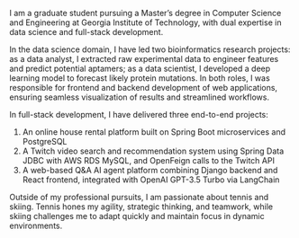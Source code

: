 I am a graduate student pursuing a Master’s degree in Computer Science and Engineering at Georgia Institute of Technology, with dual expertise in data science and full-stack development.

In the data science domain, I have led two bioinformatics research projects: as a data analyst, I extracted raw experimental data to engineer features and predict potential aptamers; as a data scientist, I developed a deep learning model to forecast likely protein mutations. In both roles, I was responsible for frontend and backend development of web applications, ensuring seamless visualization of results and streamlined workflows.

In full-stack development, I have delivered three end-to-end projects:

1. An online house rental platform built on Spring Boot microservices and PostgreSQL
2. A Twitch video search and recommendation system using Spring Data JDBC with AWS RDS MySQL, and OpenFeign calls to the Twitch API
3. A web-based Q&A AI agent platform combining Django backend and React frontend, integrated with OpenAI GPT-3.5 Turbo via LangChain

Outside of my professional pursuits, I am passionate about tennis and skiing. Tennis hones my agility, strategic thinking, and teamwork, while skiing challenges me to adapt quickly and maintain focus in dynamic environments.
